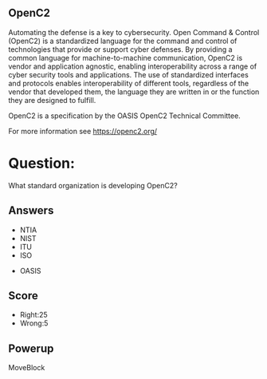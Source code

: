 ## OpenC2
Automating the defense is a key to cybersecurity.
Open Command & Control (OpenC2) is a standardized language
for the command and control of technologies
that provide or support cyber defenses.
By providing a common language for machine-to-machine communication,
OpenC2 is vendor and application agnostic, enabling interoperability
across a range of cyber security tools and applications.
The use of
standardized interfaces and protocols enables interoperability of
different tools, regardless of the vendor that developed them, the
language they are written in or the function they are designed to
fulfill.

OpenC2 is a specification by the OASIS OpenC2 Technical Committee.

For more information see https://openc2.org/

# Question:
What standard organization is developing OpenC2?

## Answers
- NTIA
- NIST
- ITU
- ISO
* OASIS

## Score
- Right:25
- Wrong:5

## Powerup
MoveBlock
